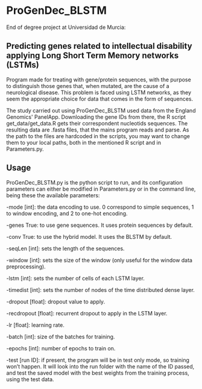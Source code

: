 # ProGenDec_BLSTM
End of degree project at Universidad de Murcia:

## Predicting genes related to intellectual disability applying Long Short Term Memory networks (LSTMs)

Program made for treating with gene/protein sequences, with the purpose to distinguish those genes that, when mutated, are the cause of a neurological disease. This problem is faced using LSTM networks, as they seem the appropriate choice for data that comes in the form of sequences.

The study carried out using ProGenDec_BLSTM used data from the England Genomics' PanelApp. Downloading the gene IDs from there, the R script get_data/get_data.R gets their correspondent nucleotids sequences. The resulting data are .fasta files, that the mains program reads and parse. As the path to the files are hardcoded in the scripts, you may want to change them to your local paths, both in the mentioned R script and in Parameters.py.

## Usage

ProGenDec_BLSTM.py is the python script to run, and its configuration parameters can either be modified in Parameters.py or in the command line, being these the available parameters:

-mode [int]: the data encoding to use. 0 correspond to simple sequences, 1 to window encoding, and 2 to one-hot encoding.

-genes True: to use gene sequences. It uses protein sequences by default.

-conv True: to use the hybrid model. It uses the BLSTM by default.

-seqLen [int]: sets the length of the sequences.

-window [int]: sets the size of the window (only useful for the window data preprocessing).

-lstm [int]: sets the number of cells of each LSTM layer.

-timedist [int]: sets the number of nodes of the time distributed dense layer.

-dropout [float]: dropout value to apply.

-recdropout [float]: recurrent dropout to apply in the LSTM layer.

-lr [float]: learning rate.

-batch [int]: size of the batches for training.

-epochs [int]: number of epochs to train on.

-test [run ID]: if present, the program will be in test only mode, so training won’t happen. It will look into the run folder 
with the name of the ID passed, and test the saved model with the best weights from the training process, using the test data.
